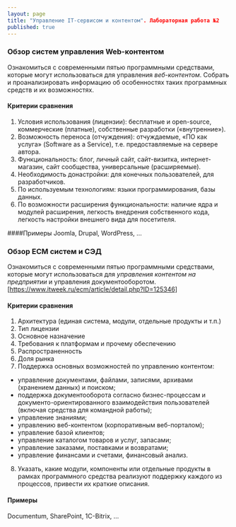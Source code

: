 ```yaml
---
layout: page
title: "Управление IT-сервисом и контентом". Лабораторная работа №2
published: true
---
```


### Обзор систем управления Web-контентом

Ознакомиться с современными пятью программными средствами, которые могут использоваться для управления *веб-контентом*. Собрать и проанализировать информацию об особенностях таких программных средств и их возможностях.

#### Критерии сравнения
1. Условия использования (лицензии): бесплатные и open-source, коммерческие (платные), собственные разработки («внутренние»).
2. Возможность переноса (отчуждения): отчуждаемые, «ПО как услуга» (Software as a Service), т.е. предоставляемые на сервере автора.
3. Функциональность: блог, личный сайт, сайт-визитка, интернет-магазин, сайт сообщества, универсальные (расширяемые).
4. Необходимость донастройки: для конечных пользователей, для разработчиков.
5. По используемым технологиям: языки программирования, базы данных.
6. По возможности расширения функциональности: наличие ядра и модулей расширения, легкость внедрения собственного кода, легкость настройки внешнего вида для посетителя.

####Примеры
Joomla, Drupal, WordPress, …

### Обзор ECM систем и СЭД

Ознакомиться с современными пятью программными средствами, которые могут использоваться для *управления контентом на предприятии* и управления документооборотом. [https://www.itweek.ru/ecm/article/detail.php?ID=125346]

#### Критерии сравнения
1. Архитектура (единая система, модули, отдельные продукты и т.п.)
2. Тип лицензии
3. Основное назначение
4. Требования к платформам и прочему обеспечению
5. Распространенность
6. Доля рынка
7. Поддержка основных возможностей по управлению контентом:
- управление документами, файлами, записями, архивами (хранением данных) и поиском;
- поддержка документооборота согласно бизнес-процессам и документо-ориентированного взаимодействия пользователей (включая средства для командной работы);
- управление знаниями;
- управлению веб-контентом (корпоративным веб-порталом);
- управление базой клиентов;
- управление каталогом товаров и услуг, запасами;
- управление заказами, поставками и возвратами;
- управление финансами и счетами, финансовый анализ.
8. Указать, какие модули, компоненты или отдельные продукты в рамках программного средства реализуют поддержку каждого из процессов, привести их краткие описания.

#### Примеры
Documentum, SharePoint, 1C-Bitrix, …
